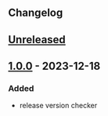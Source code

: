 ## Changelog

## [Unreleased]

## [1.0.0] - 2023-12-18

### Added

- release version checker

[unreleased]: https://github.com/mlieshoff/supercell-connectors/compare/v1.0.0...HEAD
[1.0.0]: https://github.com/mlieshoff/supercell-connectors/compare/v1.0.0...1.0.0